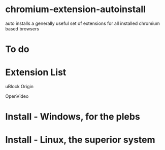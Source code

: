 # chromium-extension-autoinstall
auto installs a generally useful set of extensions for all installed chromium based browsers

# To do


# Extension List
uBlock Origin

OpenVideo

# Install - Windows, for the plebs

# Install - Linux, the superior system
